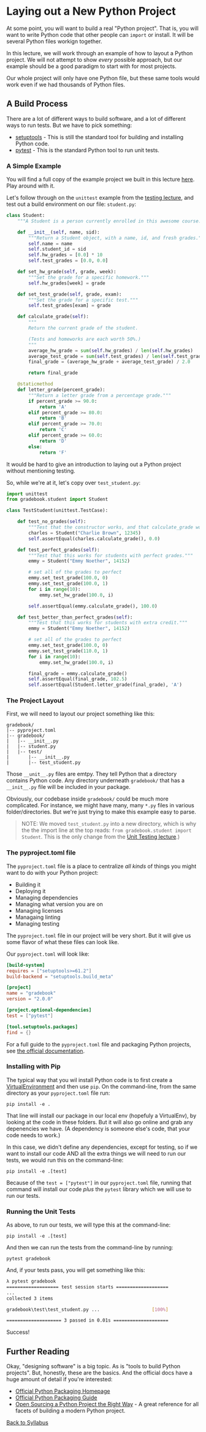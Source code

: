 # Laying out a New Python Project

At some point, you will want to build a real "Python project". That is, you will want to write Python code that other people can `import` or install. It will be several Python files workign together.

In this lecture, we will work through an example of how to layout a Python project. We will not attempt to show _every_ possible approach, but our example should be a good paradigm to start with for most projects.

Our whole project will only have one Python file, but these same tools would work even if we had thousands of Python files.

## A Build Process

There are a lot of different ways to build software, and a lot of different ways to run tests. But we have to pick something:

 * [setuptools](http://pythonhosted.org/an_example_pypi_project/setuptools.html) - This is still the standard tool for building and installing Python code.
 * [pytest](https://docs.pytest.org/en/7.1.x/getting-started.html) - This is the standard Python tool to run unit tests.

### A Simple Example

You will find a full copy of the example project we built in this lecture [here](gradebook/). Play around with it.

Let's follow through on the `unittest` example from the [testing lecture](../17_testing_projects/lecture_17.md), and test out a build environment on our file: `student.py`:

```python
class Student:
    """A Student is a person currently enrolled in this awesome course."""

    def __init__(self, name, sid):
        """Return a Student object, with a name, id, and fresh grades."""
        self.name = name
        self.student_id = sid
        self.hw_grades = [0.0] * 10
        self.test_grades = [0.0, 0.0]

    def set_hw_grade(self, grade, week):
        """Set the grade for a specific homework."""
        self.hw_grades[week] = grade

    def set_test_grade(self, grade, exam):
        """Set the grade for a specific test."""
        self.test_grades[exam] = grade

    def calculate_grade(self):
        """
        Return the current grade of the student.

        (Tests and homeworks are each worth 50%.)
        """
        average_hw_grade = sum(self.hw_grades) / len(self.hw_grades)
        average_test_grade = sum(self.test_grades) / len(self.test_grades)
        final_grade = (average_hw_grade + average_test_grade) / 2.0

        return final_grade

    @staticmethod
    def letter_grade(percent_grade):
        """Return a letter grade from a percentage grade."""
        if percent_grade >= 90.0:
            return 'A'
        elif percent_grade >= 80.0:
            return 'B'
        elif percent_grade >= 70.0:
            return 'C'
        elif percent_grade >= 60.0:
            return 'D'
        else:
            return 'F'
```

It would be hard to give an introduction to laying out a Python project without mentioning testing.

So, while we're at it, let's copy over `test_student.py`:

```python
import unittest
from gradebook.student import Student

class TestStudent(unittest.TestCase):

    def test_no_grades(self):
        """Test that the constructor works, and that calculate_grade works when there are no grades."""
        charles = Student("Charlie Brown", 12345)
        self.assertEqual(charles.calculate_grade(), 0.0)

    def test_perfect_grades(self):
        """Test that this works for students with perfect grades."""
        emmy = Student("Emmy Noether", 14152)

        # set all of the grades to perfect
        emmy.set_test_grade(100.0, 0)
        emmy.set_test_grade(100.0, 1)
        for i in range(10):
            emmy.set_hw_grade(100.0, i)

        self.assertEqual(emmy.calculate_grade(), 100.0)

    def test_better_than_perfect_grades(self):
        """Test that this works for students with extra credit."""
        emmy = Student("Emmy Noether", 14152)

        # set all of the grades to perfect
        emmy.set_test_grade(100.0, 0)
        emmy.set_test_grade(110.0, 1)
        for i in range(10):
            emmy.set_hw_grade(100.0, i)

        final_grade = emmy.calculate_grade()
        self.assertEqual(final_grade, 102.5)
        self.assertEqual(Student.letter_grade(final_grade), 'A')
```

### The Project Layout

First, we will need to layout our project something like this:

    gradebook/
    |-- pyproject.toml
    |-- gradebook/
    |   |-- __init__.py
    |   |-- student.py
    |   |-- test/
    |       |-- __init__.py
    |       |-- test_student.py

Those `__unit__.py` files are emtpy. They tell Python that a directory contains Python code. Any directory underneath `gradebook/` that has a `__init__.py` file will be included in your package.

Obviously, our codebase inside `gradebook/` could be much more complicated. For instance, we might have many, many `*.py` files in various folder/directories. But we're just trying to make this example easy to parse.

> NOTE: We moved `test_student.py` into a new directory, which is why the the import line at the top reads: `from gradebook.student import Student`. This is the only change from the [Unit Testing lecture](../17_testing_projects/lecture_17.md).)

### The pyproject.toml file

The `pyproject.toml` file is a place to centralize _all kinds_ of things you might want to do with your Python project:

* Building it
* Deploying it
* Managing dependencies
* Managing what version you are on
* Managing licenses
* Managaing linting
* Managing testing

The `pyproject.toml` file in our project will be very short. But it will give us some flavor of what these files can look like.

Our `pyproject.toml` will look like:

```toml
[build-system]
requires = ["setuptools>=61.2"]
build-backend = "setuptools.build_meta"

[project]
name = "gradebook"
version = "2.0.0"

[project.optional-dependencies]
test = ["pytest"]

[tool.setuptools.packages]
find = {}
```

For a full guide to the `pyproject.toml` file and packaging Python projects, see [the official documentation](https://packaging.python.org/en/latest/tutorials/packaging-projects/).


### Installing with Pip

The typical way that you wil install Python code is to first create a [VirtualEnvironment](../22_virtualenv/lecture_2.md) and then use `pip`. On the command-line, from the same directory as your `pyproject.toml` file run:

    pip install -e .

That line will install our package in our local env (hopefuly a VirtualEnv), by looking at the code in these folders. But it will also go online and grab any depenencies we have. (A dependency is someone else's code, that your code needs to work.)

In this case, we didn't define any dependencies, except for testing, so if we want to install our code AND all the extra things we will need to run our tests, we would run this on the command-line:

    pip install -e .[test]

Because of the `test = ["pytest"]` in our `pyproject.toml` file, running that command will install our code _plus_ the `pytest` library which we will use to run our tests.


### Running the Unit Tests

As above, to run our tests, we will type this at the command-line:

    pip install -e .[test]

And then we can run the tests from the command-line by running:

    pytest gradebook

And, if your tests pass, you will get something like this:

```bash
λ pytest gradebook
=================== test session starts ===================
...
collected 3 items

gradebook\test\test_student.py ...                   [100%]

==================== 3 passed in 0.01s ====================
```

Success!


## Further Reading

Okay, "designing software" is a big topic. As is "tools to build Python projects". But, honestly, these are the basics. And the official docs have a huge amount of detail if you're interested:

 * [Official Python Packaging Homepage](https://packaging.python.org/en/latest/)
 * [Official Python Packaging Guide](https://packaging.python.org/en/latest/tutorials/packaging-projects/)
 * [Open Sourcing a Python Project the Right Way](http://www.jeffknupp.com/blog/2013/08/16/open-sourcing-a-python-project-the-right-way/) - A great reference for all facets of building a modern Python project.


[Back to Syllabus](../../README.md)
